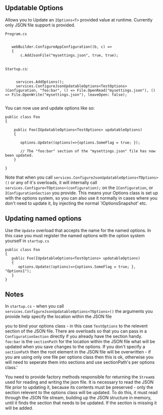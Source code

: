 ## Updatable Options

Allows you to Update an `IOptions<T>` provided value at runtime. Currently only JSON file support is provided.

`Program.cs`

```

   webBuilder.ConfigureAppConfiguration((b, c) =>
   {
       c.AddJsonFile("mysettings.json", true, true);
	  
```


`Startup.cs`:

```

     services.AddOptions();
	 services.ConfigureJsonUpdatableOptions<TestOptions>(Configuration, "foo:bar", () => File.OpenRead("mysettings.json"), () => File.OpenWrite("mysettings.json"), leaveOpen: false);
	

```

You can now use and update options like so:

```
public class Foo
{

    public Foo(IUpdatableOptions<TestOptions> updatableOptions)
	{
	
	   options.Update((options)=>{options.SomeFlag = true; });

	   // The "foo:bar" section of the "mysettings.json" file has now been updated.
	}

}
```

Note that when you call `services.ConfigureJsonUpdatableOptions<TOptions>()` or any of it's overloads,
 it will internally call `services.Configure<TOptions>(configuration);` on the `IConfiguration`, or `IConfigurationSection` you provide. This means
 your Options class is set up with the options system, so you can also use it normally in cases where you don't need to update it, by injecting the normal `IOptionsSnapshot<TOptions>' etc.

 ## Updating named options

 Use the `Update` overload that accepts the name for the named options. In this case you must register the named options with the option system yourself in `startup.cs`
 ```
public class Foo
{
    public Foo(IUpdatableOptions<TestOptions> updatableOptions)
	{	
	   options.Update((options)=>{options.SomeFlag = true; }, "Options1");
	}
}
```

## Notes

In `startup.cs` - when you call `services.ConfigureJsonUpdatableOptions<TOptions>()` the arguments you provide help specify the location within the JSON file

you to bind your options class - in this case `TestOptions` to the relevent section of the JSON file.
There are overloads so that you can pass in a `ConfigurationSection` directly if you already have the section handy.
`foo:bar` is the `sectionPath` for the location within the JSON file what will be updated when you save changes to the options.
If you don't specify a `sectionPath` then the root element in the JSON file will be overwritten - if you are using only one file per options class then this is ok,
otherwise you will need to seperate them into sections and use sectionPath's per options class.'

You need to provide factory methods responsible for returning the `Stream`s used for reading and writing the json file.
It is necessary to read the JSON file prior to updating it, because its contents must be preserved - only the section relevent to the options class will be updated. To do this, it must read through the JSON file stream, building up the JSON structure in memory, until it finds the section that needs to be updated. If the section is missing it will be added.


